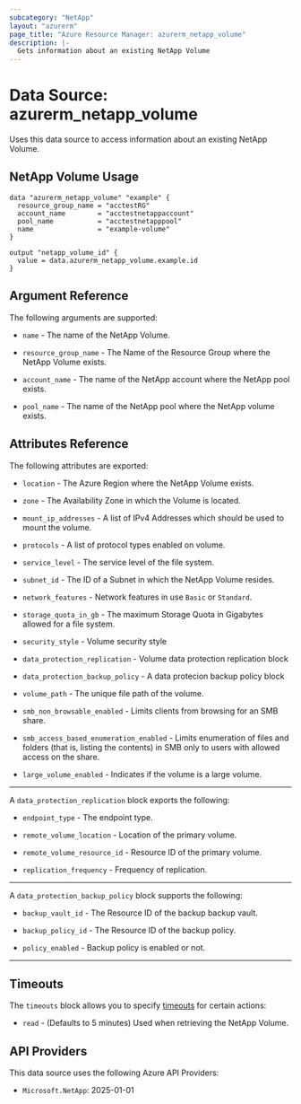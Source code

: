 ```yaml
---
subcategory: "NetApp"
layout: "azurerm"
page_title: "Azure Resource Manager: azurerm_netapp_volume"
description: |-
  Gets information about an existing NetApp Volume
---
```


# Data Source: azurerm_netapp_volume

Uses this data source to access information about an existing NetApp Volume.

## NetApp Volume Usage

```hcl
data "azurerm_netapp_volume" "example" {
  resource_group_name = "acctestRG"
  account_name        = "acctestnetappaccount"
  pool_name           = "acctestnetapppool"
  name                = "example-volume"
}

output "netapp_volume_id" {
  value = data.azurerm_netapp_volume.example.id
}
```

## Argument Reference

The following arguments are supported:

* `name` - The name of the NetApp Volume.

* `resource_group_name` - The Name of the Resource Group where the NetApp Volume exists.

* `account_name` - The name of the NetApp account where the NetApp pool exists.

* `pool_name` - The name of the NetApp pool where the NetApp volume exists.

## Attributes Reference

The following attributes are exported:

* `location` - The Azure Region where the NetApp Volume exists.
  
* `zone` - The Availability Zone in which the Volume is located.

* `mount_ip_addresses` - A list of IPv4 Addresses which should be used to mount the volume.

* `protocols` - A list of protocol types enabled on volume.

* `service_level` - The service level of the file system.

* `subnet_id` - The ID of a Subnet in which the NetApp Volume resides.

* `network_features` - Network features in use `Basic` or `Standard`.
  
* `storage_quota_in_gb` - The maximum Storage Quota in Gigabytes allowed for a file system.

* `security_style` - Volume security style

* `data_protection_replication` - Volume data protection replication block

* `data_protection_backup_policy` - A data protecion backup policy block
  
* `volume_path` - The unique file path of the volume.

* `smb_non_browsable_enabled` - Limits clients from browsing for an SMB share.

* `smb_access_based_enumeration_enabled` - Limits enumeration of files and folders (that is, listing the contents) in SMB only to users with allowed access on the share.

* `large_volume_enabled` - Indicates if the volume is a large volume.

---

A `data_protection_replication` block exports the following:

* `endpoint_type` - The endpoint type.

* `remote_volume_location` - Location of the primary volume.

* `remote_volume_resource_id` - Resource ID of the primary volume.

* `replication_frequency` - Frequency of replication.

---

A `data_protection_backup_policy` block supports the following:

* `backup_vault_id` - The Resource ID of the backup backup vault.

* `backup_policy_id` - The Resource ID of the backup policy.

* `policy_enabled` - Backup policy is enabled or not.

---

## Timeouts

The `timeouts` block allows you to specify [timeouts](https://www.terraform.io/language/resources/syntax#operation-timeouts) for certain actions:

* `read` - (Defaults to 5 minutes) Used when retrieving the NetApp Volume.

## API Providers
<!-- This section is generated, changes will be overwritten -->
This data source uses the following Azure API Providers:

* `Microsoft.NetApp`: 2025-01-01
